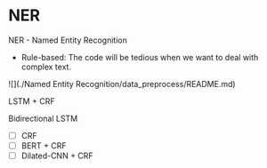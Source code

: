 # NER
NER - Named Entity Recognition
- Rule-based: The code will be tedious when we want to deal with complex text.

![](./Named Entity Recognition/data_preprocess/README.md)




LSTM + CRF

Bidirectional LSTM   

- [ ] CRF
- [ ] BERT + CRF
- [ ] Dilated-CNN + CRF 
